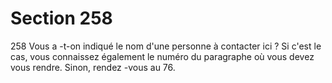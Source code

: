 # Section 258

258
Vous a -t-on indiqué le nom d'une personne à contacter ici ? Si
c'est le cas, vous connaissez également le numéro du paragraphe
où vous devez vous rendre. Sinon, rendez -vous au 76.